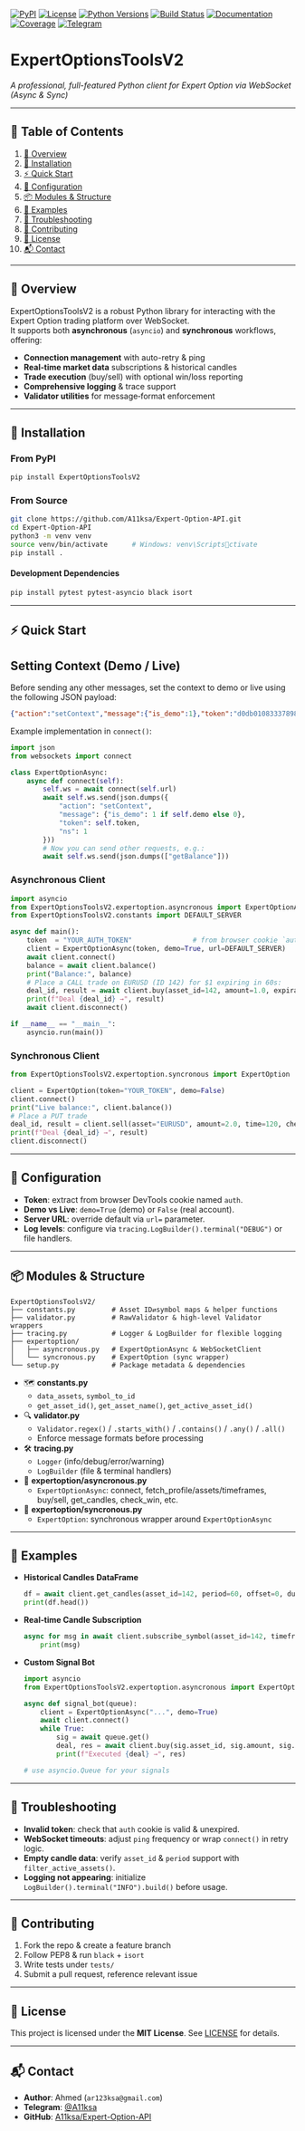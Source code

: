 [![PyPI](https://img.shields.io/pypi/v/ExpertOptionsToolsV2?label=PyPI&logo=python)](https://pypi.org/project/ExpertOptionsToolsV2)
[![License](https://img.shields.io/github/license/A11ksa/Expert-Option-API)](https://github.com/A11ksa/Expert-Option-API/blob/main/LICENSE)
[![Python Versions](https://img.shields.io/pypi/pyversions/ExpertOptionsToolsV2)](https://pypi.org/project/ExpertOptionsToolsV2)
[![Build Status](https://img.shields.io/github/actions/workflow/status/A11ksa/Expert-Option-API/ci.yml?branch=main)](https://github.com/A11ksa/Expert-Option-API/actions)
[![Documentation](https://img.shields.io/badge/docs-wiki-blue?logo=github)](https://github.com/A11ksa/Expert-Option-API/wiki)
[![Coverage](https://img.shields.io/codecov/c/github/A11ksa/Expert-Option-API)](https://codecov.io/gh/A11ksa/Expert-Option-API)
[![Telegram](https://img.shields.io/badge/Telegram-@A11ksa-0088cc?logo=telegram)](https://t.me/A11ksa)

# ExpertOptionsToolsV2  
_A professional, full-featured Python client for Expert Option via WebSocket (Async & Sync)_

---

## 📖 Table of Contents

1. [🚀 Overview](#overview)  
2. [💾 Installation](#installation)  
3. [⚡ Quick Start](#quick-start)  
4. [🔧 Configuration](#configuration)  
5. [📦 Modules & Structure](#modules--structure)  
6. [📝 Examples](#examples)  
7. [🐞 Troubleshooting](#troubleshooting)  
8. [🤝 Contributing](#contributing)  
9. [📝 License](#license)  
10. [📬 Contact](#contact)  

---

## 🚀 Overview

ExpertOptionsToolsV2 is a robust Python library for interacting with the Expert Option trading platform over WebSocket.  
It supports both **asynchronous** (`asyncio`) and **synchronous** workflows, offering:

- **Connection management** with auto-retry & ping  
- **Real‑time market data** subscriptions & historical candles  
- **Trade execution** (buy/sell) with optional win/loss reporting  
- **Comprehensive logging** & trace support  
- **Validator utilities** for message‐format enforcement  

---

## 💾 Installation

### From PyPI

```bash
pip install ExpertOptionsToolsV2
```

### From Source

```bash
git clone https://github.com/A11ksa/Expert-Option-API.git
cd Expert-Option-API
python3 -m venv venv
source venv/bin/activate      # Windows: venv\Scriptsctivate
pip install .
```

#### Development Dependencies

```bash
pip install pytest pytest-asyncio black isort
```

---

## ⚡ Quick Start

## Setting Context (Demo / Live)

Before sending any other messages, set the context to demo or live using the following JSON payload:

```json
{"action":"setContext","message":{"is_demo":1},"token":"d0db01083337898cc46dc2a0af28f888","ns":1}
```

Example implementation in `connect()`:

```python
import json
from websockets import connect

class ExpertOptionAsync:
    async def connect(self):
        self.ws = await connect(self.url)
        await self.ws.send(json.dumps({
            "action": "setContext",
            "message": {"is_demo": 1 if self.demo else 0},
            "token": self.token,
            "ns": 1
        }))
        # Now you can send other requests, e.g.:
        await self.ws.send(json.dumps(["getBalance"]))
```

### Asynchronous Client

```python
import asyncio
from ExpertOptionsToolsV2.expertoption.asyncronous import ExpertOptionAsync
from ExpertOptionsToolsV2.constants import DEFAULT_SERVER

async def main():
    token  = "YOUR_AUTH_TOKEN"               # from browser cookie `auth`
    client = ExpertOptionAsync(token, demo=True, url=DEFAULT_SERVER)
    await client.connect()
    balance = await client.balance()
    print("Balance:", balance)
    # Place a CALL trade on EURUSD (ID 142) for $1 expiring in 60s:
    deal_id, result = await client.buy(asset_id=142, amount=1.0, expiration_time=60, check_win=True)
    print(f"Deal {deal_id} →", result)
    await client.disconnect()

if __name__ == "__main__":
    asyncio.run(main())
```

### Synchronous Client

```python
from ExpertOptionsToolsV2.expertoption.syncronous import ExpertOption

client = ExpertOption(token="YOUR_TOKEN", demo=False)
client.connect()
print("Live balance:", client.balance())
# Place a PUT trade
deal_id, result = client.sell(asset="EURUSD", amount=2.0, time=120, check_win=True)
print(f"Deal {deal_id} →", result)
client.disconnect()
```

---

## 🔧 Configuration

- **Token**: extract from browser DevTools cookie named `auth`.  
- **Demo vs Live**: `demo=True` (demo) or `False` (real account).  
- **Server URL**: override default via `url=` parameter.  
- **Log levels**: configure via `tracing.LogBuilder().terminal("DEBUG")` or file handlers.

---

## 📦 Modules & Structure

```text
ExpertOptionsToolsV2/
├── constants.py         # Asset ID⇄symbol maps & helper functions
├── validator.py         # RawValidator & high‑level Validator wrappers
├── tracing.py           # Logger & LogBuilder for flexible logging
├── expertoption/
│   ├── asyncronous.py   # ExpertOptionAsync & WebSocketClient
│   └── syncronous.py    # ExpertOption (sync wrapper)
└── setup.py             # Package metadata & dependencies
```

- 🗺️ **constants.py**  
  - `data_assets`, `symbol_to_id`  
  - `get_asset_id()`, `get_asset_name()`, `get_active_asset_id()`  
- 🔍 **validator.py**  
  - `Validator.regex()` / `.starts_with()` / `.contains()` / `.any()` / `.all()`  
  - Enforce message formats before processing  
- 🛠️ **tracing.py**  
  - `Logger` (info/debug/error/warning)  
  - `LogBuilder` (file & terminal handlers)  
- 🚀 **expertoption/asyncronous.py**  
  - `ExpertOptionAsync`: connect, fetch_profile/assets/timeframes, buy/sell, get_candles, check_win, etc.  
- 🔄 **expertoption/syncronous.py**  
  - `ExpertOption`: synchronous wrapper around `ExpertOptionAsync`  

---

## 📝 Examples

- **Historical Candles DataFrame**

  ```python
  df = await client.get_candles(asset_id=142, period=60, offset=0, duration=300)
  print(df.head())
  ```

- **Real‑time Candle Subscription**

  ```python
  async for msg in await client.subscribe_symbol(asset_id=142, timeframes=[5]):
      print(msg)
  ```

- **Custom Signal Bot**

  ```python
  import asyncio
  from ExpertOptionsToolsV2.expertoption.asyncronous import ExpertOptionAsync

  async def signal_bot(queue):
      client = ExpertOptionAsync("...", demo=True)
      await client.connect()
      while True:
          sig = await queue.get()
          deal, res = await client.buy(sig.asset_id, sig.amount, sig.duration, check_win=True)
          print(f"Executed {deal} →", res)

  # use asyncio.Queue for your signals
  ```

---

## 🐞 Troubleshooting

- **Invalid token**: check that `auth` cookie is valid & unexpired.  
- **WebSocket timeouts**: adjust `ping` frequency or wrap `connect()` in retry logic.  
- **Empty candle data**: verify `asset_id` & `period` support with `filter_active_assets()`.  
- **Logging not appearing**: initialize `LogBuilder().terminal("INFO").build()` before usage.

---

## 🤝 Contributing

1. Fork the repo & create a feature branch  
2. Follow PEP8 & run `black` + `isort`  
3. Write tests under `tests/`  
4. Submit a pull request, reference relevant issue  

---

## 📝 License

This project is licensed under the **MIT License**. See [LICENSE](LICENSE) for details.

---

## 📬 Contact

- **Author**: Ahmed (`ar123ksa@gmail.com`)  
- **Telegram**: [@A11ksa](https://t.me/A11ksa)  
- **GitHub**: [A11ksa/Expert-Option-API](https://github.com/A11ksa/Expert-Option-API)
